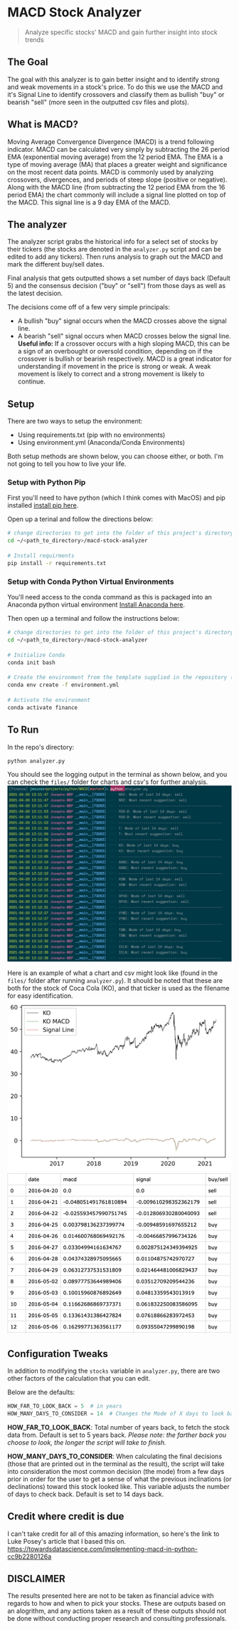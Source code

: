# MACD Stock Analyzer
> Analyze specific stocks' MACD and gain further insight into stock trends



## The Goal

The goal with this analyzer is to gain better insight and to identify strong and weak movements in a stock's price.
To do this we use the MACD and it's Signal Line to identify crossovers and classify them as bullish "buy" or bearish "sell" (more seen in the outputted csv files and plots).

## What is MACD?

Moving Average Convergence Divergence (MACD) is a trend following indicator.
MACD can be calculated very simply by subtracting the 26 period EMA (exponential moving average) from the 12 period EMA. 
The EMA is a type of moving average (MA) that places a greater weight and significance on the most recent data points.
MACD is commonly used by analyzing crossovers, divergences, and periods of steep slope (positive or negative). 
Along with the MACD line (from subtracting the 12 period EMA from the 16 period EMA) the chart commonly will include a signal line plotted on top of the MACD. 
This signal line is a 9 day EMA of the MACD.

## The analyzer

The analyzer script grabs the historical info for a select set of stocks by their tickers (the stocks are denoted in the `analyzer.py` script and can be edited to add any tickers).
Then runs analysis to graph out the MACD and mark the different buy/sell dates.

Final analysis that gets outputted shows a set number of days back (Default 5) and the consensus decision ("buy" or "sell") from those days as well as the latest decision.

The decisions come off of a few very simple principals:
- A bullish "buy" signal occurs when the MACD crosses above the signal line.
- A bearish "sell" signal occurs when MACD crosses below the signal line. 
**Useful info:** If a crossover occurs with a high sloping MACD, this can be a sign of an overbought or oversold condition, depending on if the crossover is bullish or bearish respectively. MACD is a great indicator for understanding if movement in the price is strong or weak. A weak movement is likely to correct and a strong movement is likely to continue.

## Setup

There are two ways to setup the environment:

- Using requirements.txt (pip with no environments)
- Using environment.yml (Anaconda/Conda Environments)

Both setup methods are shown below, you can choose either, or both. I'm not going to tell you how to live your life.

### Setup with Python Pip
First you'll need to have python (which I think comes with MacOS) and pip installed [install pip here](https://pip.pypa.io/en/stable/installing/).

Open up a terinal and follow the directions below:
```bash
# change directories to get into the folder of this project's directory
cd ~/<path_to_directory>/macd-stock-analyzer

# Install requirments
pip install -r requirements.txt
```

### Setup with Conda Python Virtual Environments

You'll need access to the conda command as this is packaged into an Anaconda python virtual environment
[Install Anaconda here](https://docs.anaconda.com/anaconda/install/).

Then open up a terminal and follow the instructions below:
```bash
# change directories to get into the folder of this project's directory
cd ~/<path_to_directory>/macd-stock-analyzer

# Initialize Conda
conda init bash

# Create the environment from the template supplied in the repository (this handles all pip installs too)
conda env create -f environment.yml

# Activate the environment
conda activate finance
```

## To Run

In the repo's directory:

```bash
python analyzer.py
```
You should see the logging output in the terminal as shown below, and you can check the `files/` folder for charts and csv's for further analysis.
![Terminal Screenshot](./screenshots/screenshot.jpg?raw=true)

Here is an example of what a chart and csv might look like (found in the `files/` folder after running `analyzer.py`). 
It should be noted that these are both for the stock of Coca Cola (KO), and that ticker is used as the filename for easy identification.
![Plot Screenshot](./screenshots/example_plot.jpg?raw=true)
![CSV Screenshot](./screenshots/example_csv.jpg?raw=true)

## Configuration Tweaks

In addition to modifying the `stocks` variable in `analyzer.py`, there are two other factors of the calculation that you can edit.

Below are the defaults:
```python
HOW_FAR_TO_LOOK_BACK = 5  # in years
HOW_MANY_DAYS_TO_CONSIDER = 14  # Changes the Mode of X days to look back when showing final decisions
```

**HOW_FAR_TO_LOOK_BACK**: Total number of years back, to fetch the stock data from. Default is set to 5 years back.
*Please note: the farther back you choose to look, the longer the script will take to finish.*

**HOW_MANY_DAYS_TO_CONSIDER**: When calculating the final decisions (those that are printed out in the terminal as the result), the script will take into consideration the most common decision (the mode) from a few days prior in order for the user to get a sense of what the previous inclinations (or declinations) toward this stock looked like. 
This variable adjusts the number of days to check back. Default is set to 14 days back.

## Credit where credit is due

I can't take credit for all of this amazing information, so here's the link to Luke Posey's article that I based this on.
https://towardsdatascience.com/implementing-macd-in-python-cc9b2280126a


## DISCLAIMER

The results presented here are not to be taken as financial advice with regards to how and when to pick your stocks. 
These are outputs based on an alogrithm, and any actions taken as a result of these outputs should not be done without conducting proper research and consulting professionals.

